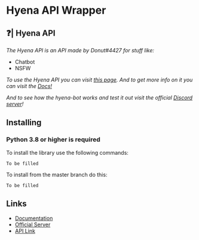 # Hyena API Wrapper

## ❓| Hyena API

*The Hyena API is an API made by Donut#4427 for stuff like:*

* Chatbot
* NSFW

*To use the Hyena API you can visit [this page](https://www.hyenabot.xyz/api). And to get more info on it you can visit the [Docs!](https://docs.hyenabot.xyz/)*

*And to see how the hyena-bot works and test it out visit the official [Discord server](https://discord.gg/QePftyb2kN)!*

## Installing
### **Python 3.8 or higher is required**

To install the library use the following commands:

```
To be filled
```

To install from the master branch do this:
```
To be filled
```

## Links

* [Documentation](https://docs.hyenabot.xyz/)
* [Official Server](https://discord.gg/QePftyb2kN)
* [API Link](https://www.hyenabot.xyz/api)